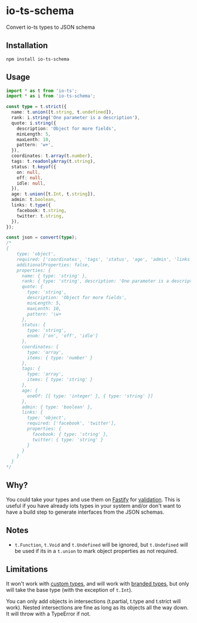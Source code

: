 # io-ts-schema

Convert io-ts types to JSON schema

## Installation

`npm install io-ts-schema`

## Usage

```typescript
import * as t from 'io-ts';
import * as i from 'io-ts-schema';

const type = t.strict({
  name: t.union([t.string, t.undefined]),
  rank: i.string('One parameter is a description'),
  quote: i.string({
    description: 'Object for more fields',
    minLength: 5,
    maxLenth: 10,
    pattern: 'w+',
  }),
  coordinates: t.array(t.number),
  tags: t.readonlyArray(t.string),
  status: t.keyof({
    on: null,
    off: null,
    idle: null,
  }),
  age: t.union([t.Int, t.string]),
  admin: t.boolean,
  links: t.type({
    facebook: t.string,
    twitter: t.string,
  }),
});

const json = convert(type);
/*
{
    type: 'object',
    required: ['coordinates', 'tags', 'status', 'age', 'admin', 'links', 'rank', 'quote'],
    additionalProperties: false,
    properties: {
      name: { type: 'string' },
      rank: { type: 'string', description: 'One parameter is a description' },
      quote: { 
        type: 'string', 
        description: 'Object for more fields',
        minLength: 5,
        maxLenth: 10,
        pattern: '\w+
      },
      status: {
        type: 'string',
        enum: ['on', 'off', 'idle']
      },
      coordinates: {
        type: 'array',
        items: { type: 'number' }
      },
      tags: {
        type: 'array',
        items: { type: 'string' }
      },
      age: {
        oneOf: [{ type: 'integer' }, { type: 'string' }]
      },
      admin: { type: 'boolean' },
      links: {
        type: 'object',
        required: ['facebook', 'twitter'],
        properties: {
          facebook: { type: 'string' },
          twitter: { type: 'string' }
        }
      }
    }
  }
*/
```

## Why?

You could take your types and use them on [Fastify](https://github.com/fastify/fastify) for [validation](https://www.fastify.io/docs/latest/Validation-and-Serialization/). This is useful if you have already iots types in your system and/or don't want to have a build step to generate interfaces from the JSON schemas.

## Notes

- `t.Function`, `t.Void` and `t.Undefined` will be ignored, but `t.Undefined` will be used if its in a `t.union` to mark object properties as not required.

## Limitations

It won't work with [custom types](https://github.com/gcanti/io-ts/blob/master/index.md#custom-types), and will work with [branded types](https://github.com/gcanti/io-ts/blob/master/index.md#branded-types--refinements), but only will take the base type (with the exception of `t.Int`).

You can only add objects in intersections (t.partial, t.type and t.strict will work). Nested intersections are fine as long as its objects all the way down. It will throw with a TypeError if not.
